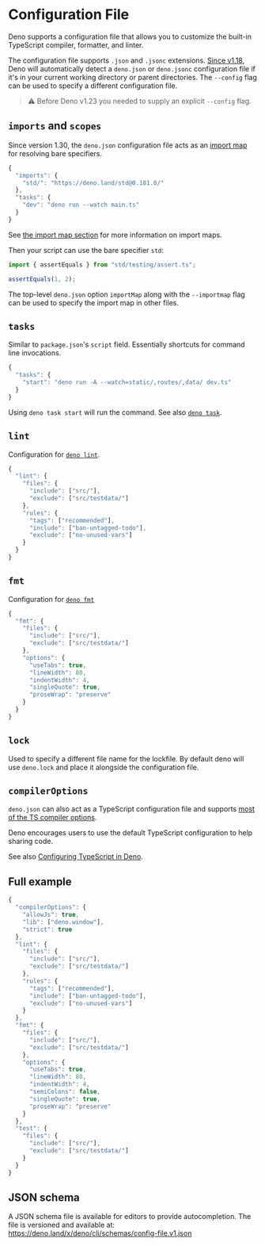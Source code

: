 # Configuration File

Deno supports a configuration file that allows you to customize the built-in
TypeScript compiler, formatter, and linter.


The configuration file supports `.json` and `.jsonc` extensions.
[Since v1.18](https://deno.com/blog/v1.18#auto-discovery-of-the-config-file),
Deno will automatically detect a `deno.json` or `deno.jsonc` configuration file
if it's in your current working directory or parent directories. The `--config`
flag can be used to specify a different configuration file.



> 
> ⚠️ Before Deno v1.23 you needed to supply an explicit `--config` flag.
> 
> 
> 


## `imports` and `scopes`

Since version 1.30, the `deno.json` configuration file acts as an
[import map](https://deno.land/../basics/import_maps) for resolving bare specifiers.



```typescript
{
  "imports": {
    "std/": "https://deno.land/std@0.181.0/"
  },
  "tasks": {
    "dev": "deno run --watch main.ts"
  }
}
```
See [the import map section](https://deno.land/../basics/import_maps) for more information on
import maps.


Then your script can use the bare specifier `std`:



```typescript
import { assertEquals } from "std/testing/assert.ts";

assertEquals(1, 2);
```
The top-level `deno.json` option `importMap` along with the `--importmap` flag
can be used to specify the import map in other files.


## `tasks`

Similar to `package.json`'s `script` field. Essentially shortcuts for command
line invocations.



```typescript
{
  "tasks": {
    "start": "deno run -A --watch=static/,routes/,data/ dev.ts"
  }
}
```
Using `deno task start` will run the command. See also
[`deno task`](https://deno.land/../tools/task_runner).


## `lint`

Configuration for [`deno lint`](https://deno.land/../tools/linter).



```typescript
{
  "lint": {
    "files": {
      "include": ["src/"],
      "exclude": ["src/testdata/"]
    },
    "rules": {
      "tags": ["recommended"],
      "include": ["ban-untagged-todo"],
      "exclude": ["no-unused-vars"]
    }
  }
}
```
## `fmt`

Configuration for [`deno fmt`](https://deno.land/../tools/formatter)



```typescript
{
  "fmt": {
    "files": {
      "include": ["src/"],
      "exclude": ["src/testdata/"]
    },
    "options": {
      "useTabs": true,
      "lineWidth": 80,
      "indentWidth": 4,
      "singleQuote": true,
      "proseWrap": "preserve"
    }
  }
}
```
## `lock`

Used to specify a different file name for the lockfile. By default deno will use
`deno.lock` and place it alongside the configuration file.


## `compilerOptions`

`deno.json` can also act as a TypeScript configuration file and supports
[most of the TS compiler options](https://www.typescriptlang.org/tsconfig).


Deno encourages users to use the default TypeScript configuration to help
sharing code.


See also
[Configuring TypeScript in Deno](https://deno.land/../advanced/typescript/configuration).


## Full example


```typescript
{
  "compilerOptions": {
    "allowJs": true,
    "lib": ["deno.window"],
    "strict": true
  },
  "lint": {
    "files": {
      "include": ["src/"],
      "exclude": ["src/testdata/"]
    },
    "rules": {
      "tags": ["recommended"],
      "include": ["ban-untagged-todo"],
      "exclude": ["no-unused-vars"]
    }
  },
  "fmt": {
    "files": {
      "include": ["src/"],
      "exclude": ["src/testdata/"]
    },
    "options": {
      "useTabs": true,
      "lineWidth": 80,
      "indentWidth": 4,
      "semiColons": false,
      "singleQuote": true,
      "proseWrap": "preserve"
    }
  },
  "test": {
    "files": {
      "include": ["src/"],
      "exclude": ["src/testdata/"]
    }
  }
}
```
## JSON schema

A JSON schema file is available for editors to provide autocompletion. The file
is versioned and available at:
<https://deno.land/x/deno/cli/schemas/config-file.v1.json>





